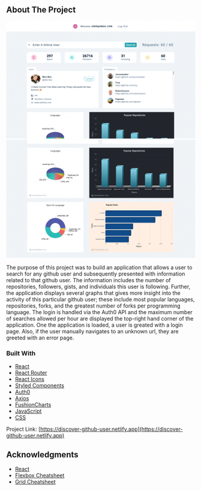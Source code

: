 <!-- ABOUT THE PROJECT -->

## About The Project

[![Github-User][product-screenshot]](https://discover-github-user.netlify.app)
[![Github-User][product-screenshot2]](https://discover-github-user.netlify.app)

The purpose of this project was to build an application that allows a user to search for any github user and subsequently presented with information related to that github user. The information includes the number of repositories, followers, gists, and individuals this user is following. Further, the application displays several graphs that gives more insight into the activity of this particular github user; these include most popular languages, repositories, forks, and the greatest number of forks per programming language. The login is handled via the Auth0 API and the maximum number of searches allowed per hour are displayed the top-right hand corner of the application. One the application is loaded, a user is greated with a login page. Also, if the user manually navigates to an unknown url, they are greeted with an error page.

### Built With

- [React](https://reactjs.org/)
- [React Router](https://reactrouter.com/)
- [React Icons](https://react-icons.github.io/react-icons/)
- [Styled Components](https://styled-components.com/)
- [Auth0](https://auth0.com/)
- [Axios](https://axios-http.com/docs/intro)
- [FushionCharts](https://www.fusioncharts.com/)
- [JavaScript](https://developer.mozilla.org/en-US/docs/Web/JavaScript)
- [CSS](https://developer.mozilla.org/en-US/docs/Web/CSS)

Project Link: [https://discover-github-user.netlify.app](https://discover-github-user.netlify.app)

<!-- ACKNOWLEDGMENTS -->

## Acknowledgments

- [React](https://reactjs.org/)
- [Flexbox Cheatsheet](https://css-tricks.com/snippets/css/a-guide-to-flexbox/)
- [Grid Cheatsheet](https://css-tricks.com/snippets/css/complete-guide-grid/)

<!-- MARKDOWN LINKS & IMAGES -->

[product-screenshot]: ./screenshot.png
[product-screenshot2]: ./screenshot2.png
